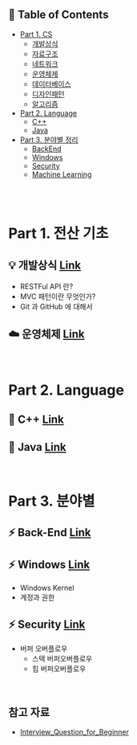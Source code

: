 ## :memo: Table of Contents
- [Part 1. CS](#part-1-전산-기초)
  - [개발상식]()
  - [자료구조]()
  - [네트워크]()
  - [운영체제]()
  - [데이터베이스]()
  - [디자인패턴]()
  - [알고리즘]()
- [Part 2. Language](#part-2-language)
  - [C++]()
  - [Java]()
- [Part 3. 분야별 정리](#part-3-분야별)
  - [BackEnd]()
  - [Windows](https://github.com/codenee/CS-Study/tree/main/Windows)
  - [Security](https://github.com/codenee/CS-Study/tree/main/Windows)
  - [Machine Learning]()


</br>

</br>


# Part 1. 전산 기초

## :bulb: 개발상식 [Link]()
- RESTFul API 란?
- MVC 패턴이란 무엇인가?
- Git 과 GitHub 에 대해서

## :cloud: 운영체제 [Link]()

</br>


# Part 2. Language
## :gem: C++ [Link]()
## :gem: Java [Link]()

</br>

# Part 3. 분야별

## :zap: Back-End [Link]()
## :zap: Windows [Link](https://github.com/codenee/CS-Study/tree/main/Windows)
- Windows Kernel
- 계정과 권한
## :zap: Security [Link](https://github.com/codenee/CS-Study/tree/main/Security)
- 버퍼 오버플로우
  - 스택 버퍼오버플로우
  - 힙 버퍼오버플로우

</br>

## 참고 자료
- [Interview_Question_for_Beginner](https://github.com/JaeYeopHan/Interview_Question_for_Beginner/tree/main)
